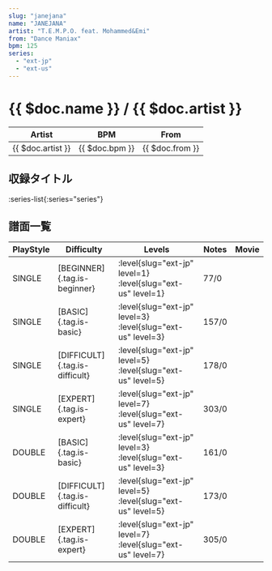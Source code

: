 ```yaml
---
slug: "janejana"
name: "JANEJANA"
artist: "T.E.M.P.O. feat. Mohammed&Emi"
from: "Dance Maniax"
bpm: 125
series:
  - "ext-jp"
  - "ext-us"
---
```


# {{ $doc.name }} / {{ $doc.artist }}

|Artist|BPM|From|
|------|---|----|
|{{ $doc.artist }}|{{ $doc.bpm }}|{{ $doc.from }}|

## 収録タイトル

:series-list{:series="series"}

## 譜面一覧

|PlayStyle|Difficulty|Levels|Notes|Movie|
|---------|----------|------|-----|-----|
|SINGLE|[BEGINNER]{.tag.is-beginner}|:level{slug="ext-jp" level=1} :level{slug="ext-us" level=1}|77/0||
|SINGLE|[BASIC]{.tag.is-basic}|:level{slug="ext-jp" level=3} :level{slug="ext-us" level=3}|157/0||
|SINGLE|[DIFFICULT]{.tag.is-difficult}|:level{slug="ext-jp" level=5} :level{slug="ext-us" level=5}|178/0||
|SINGLE|[EXPERT]{.tag.is-expert}|:level{slug="ext-jp" level=7} :level{slug="ext-us" level=7}|303/0||
|DOUBLE|[BASIC]{.tag.is-basic}|:level{slug="ext-jp" level=3} :level{slug="ext-us" level=3}|161/0||
|DOUBLE|[DIFFICULT]{.tag.is-difficult}|:level{slug="ext-jp" level=5} :level{slug="ext-us" level=5}|173/0||
|DOUBLE|[EXPERT]{.tag.is-expert}|:level{slug="ext-jp" level=7} :level{slug="ext-us" level=7}|305/0||
